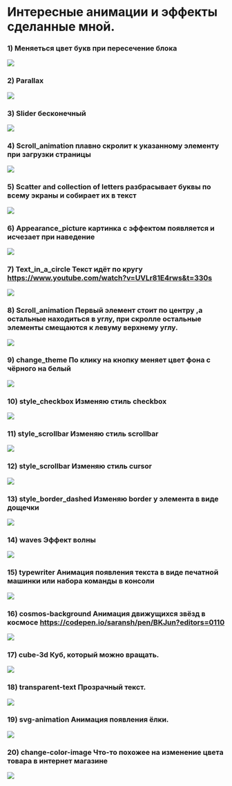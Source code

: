# Интересные анимации и эффекты сделанные мной.

### 1) Меняеться цвет букв при пересечение блока

<img src="./image/1-toster.jpg" />

### 2) Parallax

<img src="./image/2-parallax.jpg" />

### 3) Slider бесконечный

<img src="./image/3-carusel.png" />

### 4) Scroll_animation плавно скролит к указанному элементу при загрузки страницы

<img src="./image/4-scroll_animation.png" />

### 5) Scatter and collection of letters разбрасывает буквы по всему экраны и собирает их в текст

<img src="./image/5-scatter and collection of letters.png" />

### 6) Appearance_picture картинка с эффектом появляется и исчезает при наведение

<img src="./image/6-appearance_picture.png" />

### 7) Text_in_a_circle Текст идёт по кругу https://www.youtube.com/watch?v=UVLr81E4rws&t=330s

<img src="./image/7-text_in_a_circle.jpg" />

### 8) Scroll_animation Первый элемент стоит по центру ,а остальные находиться в углу, при скролле остальные элементы смещаются к левуму верхнему углу.

<img src="./image/8-scroll_animation.png" />

### 9) change_theme По клику на кнопку меняет цвет фона с чёрного на белый

<img src="./image/9-change_theme.png" />

### 10) style_checkbox Изменяю стиль checkbox

<img src="./image/10-style_checkbox.png" />

### 11) style_scrollbar Изменяю стиль scrollbar

<img src="./image/11-style_scrollbar.png" />

### 12) style_scrollbar Изменяю стиль cursor

<img src="./image/12-style_cursor.png" />

### 13) style_border_dashed Изменяю border у элемента в виде дощечки

<img src="./image/13-style_border_dashed.png" />

### 14) waves Эффект волны

<img src="./image/14-waves.png" />

### 15) typewriter Анимация появления текста в виде печатной машинки или набора команды в консоли

<img src="./image/15-typewriter.png" />

### 16) cosmos-background Анимация движущихся звёзд в космосе https://codepen.io/saransh/pen/BKJun?editors=0110

<img src="./image/16-cosmos-background.png" />

### 17) cube-3d Куб, который можно вращать.

<img src="./image/17-cube-3d.png" />

### 18) transparent-text Прозрачный текст.

<img src="./image/18-transparent-text.png" />

### 19) svg-animation Анимация появления ёлки.

<img src="./image/19-svg-animation.png" />

### 20) change-color-image Что-то похожее на изменение цвета товара в интернет магазине

<img src="./image/20-change-color-image.jpg" />

